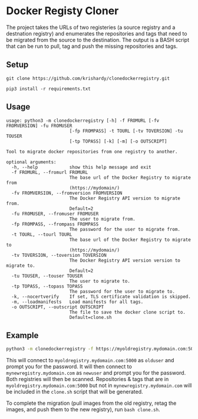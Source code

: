 # Docker Registy Cloner

The project takes the URLs of two registeries (a source registry and a destnation registry) and enumerates the repositories and tags that need to be migrated from the source to the destination.  The output is a BASH script that can be run to pull, tag and push the missing repositories and tags.

## Setup

`git clone https://github.com/krishardy/clonedockerregistry.git`

`pip3 install -r requirements.txt`

## Usage

```
usage: python3 -m clonedockerregistry [-h] -f FROMURL [-fv FROMVERSION] -fu FROMUSER
                        [-fp FROMPASS] -t TOURL [-tv TOVERSION] -tu TOUSER
                        [-tp TOPASS] [-k] [-m] [-o OUTSCRIPT]

Tool to migrate docker repositories from one registry to another.

optional arguments:
  -h, --help            show this help message and exit
  -f FROMURL, --fromurl FROMURL
                        The base url of the Docker Registry to migrate from
                        (https://mydomain/)
  -fv FROMVERSION, --fromversion FROMVERSION
                        The Docker Registry API version to migrate from.
                        Default=2
  -fu FROMUSER, --fromuser FROMUSER
                        The user to migrate from.
  -fp FROMPASS, --frompass FROMPASS
                        The password for the user to migrate from.
  -t TOURL, --tourl TOURL
                        The base url of the Docker Registry to migrate to
                        (https://mydomain/)
  -tv TOVERSION, --toversion TOVERSION
                        The Docker Registry API version version to migrate to.
                        Default=2
  -tu TOUSER, --touser TOUSER
                        The user to migrate to.
  -tp TOPASS, --topass TOPASS
                        The password for the user to migrate to.
  -k, --nocertverify    If set, TLS certificate validation is skipped.
  -m, --loadmanifests   Load manifests for all tags.
  -o OUTSCRIPT, --outscript OUTSCRIPT
                        The file to save the docker clone script to.
                        Default=clone.sh
```

## Example

```bash
python3 -m clonedockerregistry -f https://myoldregistry.mydomain.com:5000 -fu olduser -t https://mynewregistry.mydomain.com -tu newuser
```

This will connect to `myoldregistry.mydomain.com:5000` as `olduser` and prompt you for the password. It will then connect to `mynewregistry.mydomain.com` as `newuser` and prompt you for the password. Both registries will then be scanned. Repositories & tags that are in `myoldregistry.mydomain.com:5000` but not in `mynewregistry.mydomain.com` will be included in the `clone.sh` script that will be generated.

To complete the migration (pull images from the old registry, retag the images, and push them to the new registry), run `bash clone.sh`.

